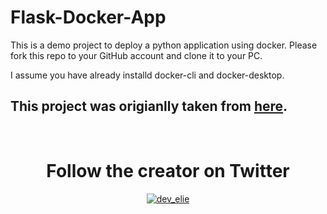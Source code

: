 # Flask-Docker-App

This is a demo project to deploy a python application using docker. 
Please fork this repo to your GitHub account and clone it to your PC.

I assume you have already installd docker-cli and docker-desktop.

## This project was origianlly taken from [here](https://www.freecodecamp.org/news/how-to-dockerize-a-flask-app/).

</br>
<div align="center"><h1>Follow the creator on Twitter</h1></div>
<p align="center"> <a href="https://twitter.com/dev_elie" target="blank"><img src="https://img.shields.io/twitter/follow/dev_elie?logo=twitter&style=for-the-badge" alt="dev_elie" /></a> </p>



